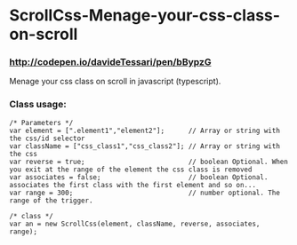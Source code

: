 # ScrollCss-Menage-your-css-class-on-scroll
### http://codepen.io/davideTessari/pen/bBypzG
Menage your css class on scroll in javascript (typescript).

### Class usage:
    /* Parameters */
    var element = [".element1","element2"];      // Array or string with the css/id selector
    var className = ["css_class1","css_class2"]; // Array or string with the css
    var reverse = true;                          // boolean Optional. When you exit at the range of the element the css class is removed
    var associates = false;                      // boolean Optional. associates the first class with the first element and so on...
    var range = 300;                             // number optional. The range of the trigger.
  
    /* class */
    var an = new ScrollCss(element, className, reverse, associates, range);
